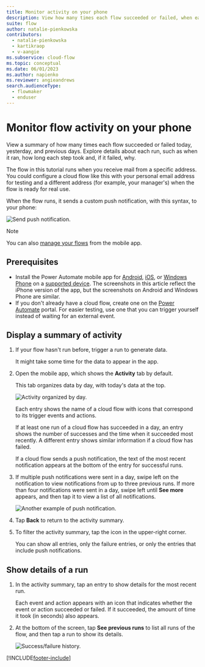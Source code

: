 ```yaml
---
title: Monitor activity on your phone
description: View how many times each flow succeeded or failed, when each run occurred, and how long it took.
suite: flow
author: natalie-pienkowska
contributors:
  - natalie-pienkowska
  - kartikraop
  - v-aangie
ms.subservice: cloud-flow
ms.topic: conceptual
ms.date: 06/01/2023
ms.author: napienko
ms.reviewer: angieandrews
search.audienceType: 
  - flowmaker
  - enduser
---
```

# Monitor flow activity on your phone

View a summary of how many times each flow succeeded or failed today, yesterday, and previous days. Explore details about each run, such as when it ran, how long each step took and, if it failed, why.

The flow in this tutorial runs when you receive mail from a specific address. You could configure a cloud flow like this with your personal email address for testing and a different address (for example, your manager's) when the flow is ready for real use.

When the flow runs, it sends a custom push notification, with this syntax, to your phone:

![Send push notification.](../media/mobile-monitor-activity/create-event.png)

>[!NOTE]
>
>You can also [manage your flows](../mobile/manage-cloud-flows.md) from the mobile app.

## Prerequisites

- Install the Power Automate mobile app for [Android](https://aka.ms/flowmobiledocsandroid), [iOS](https://aka.ms/flowmobiledocsios), or [Windows Phone](https://aka.ms/flowmobilewindows) on a [supported device](../getting-started.md#use-the-mobile-app). The screenshots in this article reflect the iPhone version of the app, but the screenshots on Android and Windows Phone are similar.
- If you don't already have a cloud flow, create one on the [Power Automate](https://make.powerautomate.com) portal. For easier testing, use one that you can trigger yourself instead of waiting for an external event.

## Display a summary of activity

1. If your flow hasn't run before, trigger a run to generate data.

    It might take some time for the data to appear in the app.
1. Open the mobile app, which shows the **Activity** tab by default.

    This tab organizes data by day, with today's data at the top.

    ![Activity organized by day.](../media/mobile-monitor-activity/activity-day2.png)

    Each entry shows the name of a cloud flow with icons that correspond to its trigger events and actions.

    If at least one run of a cloud flow has succeeded in a day, an entry shows the number of successes and the time when it succeeded most recently. A different entry shows similar information if a cloud flow has failed.

    If a cloud flow sends a push notification, the text of the most recent notification appears at the bottom of the entry for successful runs.

1. If multiple push notifications were sent in a day, swipe left on the notification to view notifications from up to three previous runs. If more than four notifications were sent in a day, swipe left until **See more** appears, and then tap it to view a list of all notifications.

    ![Another example of push notification.](../media/mobile-monitor-activity/activity-notification-list.png)
1. Tap **Back** to return to the activity summary.
1. To filter the activity summary, tap the icon in the upper-right corner.

    You can show all entries, only the failure entries, or only the entries that include push notifications.

## Show details of a run

1. In the activity summary, tap an entry to show details for the most recent run.

     Each event and action appears with an icon that indicates whether the event or action succeeded or failed. If it succeeded, the amount of time it took (in seconds) also appears.

1. At the bottom of the screen, tap **See previous runs** to list all runs of the flow, and then tap a run to show its details.
   
    ![Success/failure history.](../media/mobile-monitor-activity/history-mixed.png)



[!INCLUDE[footer-include](../../articles/includes/footer-banner.md)]
